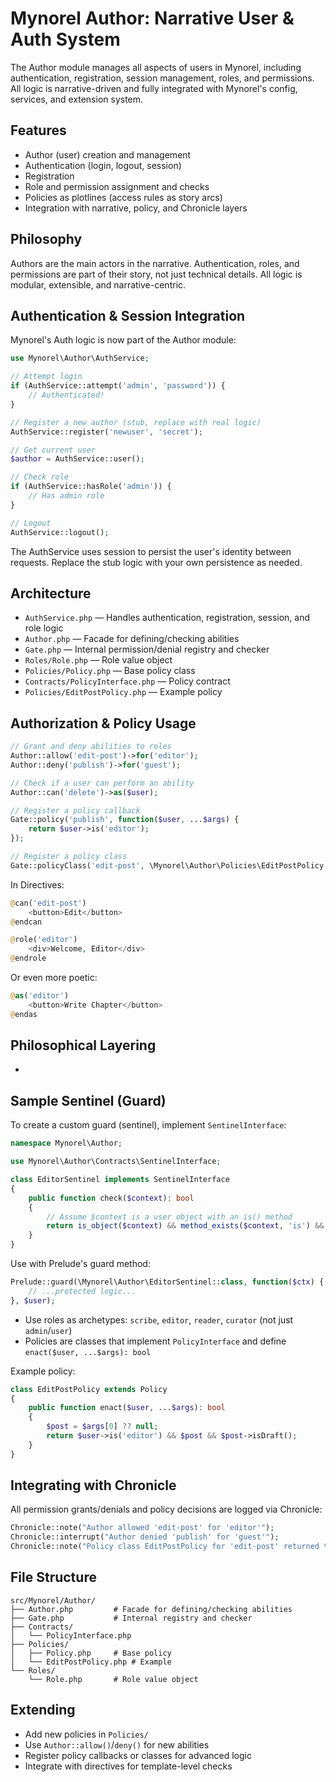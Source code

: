 
# Mynorel Author: Narrative User & Auth System

The Author module manages all aspects of users in Mynorel, including authentication, registration, session management, roles, and permissions. All logic is narrative-driven and fully integrated with Mynorel's config, services, and extension system.

## Features
- Author (user) creation and management
- Authentication (login, logout, session)
- Registration
- Role and permission assignment and checks
- Policies as plotlines (access rules as story arcs)
- Integration with narrative, policy, and Chronicle layers

## Philosophy
Authors are the main actors in the narrative. Authentication, roles, and permissions are part of their story, not just technical details. All logic is modular, extensible, and narrative-centric.

## Authentication & Session Integration

Mynorel's Auth logic is now part of the Author module:

```php
use Mynorel\Author\AuthService;

// Attempt login
if (AuthService::attempt('admin', 'password')) {
    // Authenticated!
}

// Register a new author (stub, replace with real logic)
AuthService::register('newuser', 'secret');

// Get current user
$author = AuthService::user();

// Check role
if (AuthService::hasRole('admin')) {
    // Has admin role
}

// Logout
AuthService::logout();
```

The AuthService uses session to persist the user's identity between requests. Replace the stub logic with your own persistence as needed.


## Architecture

- `AuthService.php` — Handles authentication, registration, session, and role logic
- `Author.php` — Facade for defining/checking abilities
- `Gate.php` — Internal permission/denial registry and checker
- `Roles/Role.php` — Role value object
- `Policies/Policy.php` — Base policy class
- `Contracts/PolicyInterface.php` — Policy contract
- `Policies/EditPostPolicy.php` — Example policy


## Authorization & Policy Usage

```php
// Grant and deny abilities to roles
Author::allow('edit-post')->for('editor');
Author::deny('publish')->for('guest');

// Check if a user can perform an ability
Author::can('delete')->as($user);

// Register a policy callback
Gate::policy('publish', function($user, ...$args) {
    return $user->is('editor');
});

// Register a policy class
Gate::policyClass('edit-post', \Mynorel\Author\Policies\EditPostPolicy::class);
```

In Directives:

```php
@can('edit-post')
    <button>Edit</button>
@endcan

@role('editor')
    <div>Welcome, Editor</div>
@endrole
```

Or even more poetic:
```php
@as('editor')
    <button>Write Chapter</button>
@endas
```

## Philosophical Layering
-
## Sample Sentinel (Guard)

To create a custom guard (sentinel), implement `SentinelInterface`:

```php
namespace Mynorel\Author;

use Mynorel\Author\Contracts\SentinelInterface;

class EditorSentinel implements SentinelInterface
{
    public function check($context): bool
    {
        // Assume $context is a user object with an is() method
        return is_object($context) && method_exists($context, 'is') && $context->is('editor');
    }
}
```

Use with Prelude's guard method:

```php
Prelude::guard(\Mynorel\Author\EditorSentinel::class, function($ctx) {
    // ...protected logic...
}, $user);
```

- Use roles as archetypes: `scribe`, `editor`, `reader`, `curator` (not just `admin`/`user`)
- Policies are classes that implement `PolicyInterface` and define `enact($user, ...$args): bool`

Example policy:
```php
class EditPostPolicy extends Policy
{
    public function enact($user, ...$args): bool
    {
        $post = $args[0] ?? null;
        return $user->is('editor') && $post && $post->isDraft();
    }
}
```

## Integrating with Chronicle

All permission grants/denials and policy decisions are logged via Chronicle:
```php
Chronicle::note("Author allowed 'edit-post' for 'editor'");
Chronicle::interrupt("Author denied 'publish' for 'guest'");
Chronicle::note("Policy class EditPostPolicy for 'edit-post' returned true");
```

## File Structure

```
src/Mynorel/Author/
├── Author.php         # Facade for defining/checking abilities
├── Gate.php           # Internal registry and checker
├── Contracts/
│   └── PolicyInterface.php
├── Policies/
│   ├── Policy.php     # Base policy
│   └── EditPostPolicy.php # Example
└── Roles/
    └── Role.php       # Role value object
```

## Extending

- Add new policies in `Policies/`
- Use `Author::allow()`/`deny()` for new abilities
- Register policy callbacks or classes for advanced logic
- Integrate with directives for template-level checks

